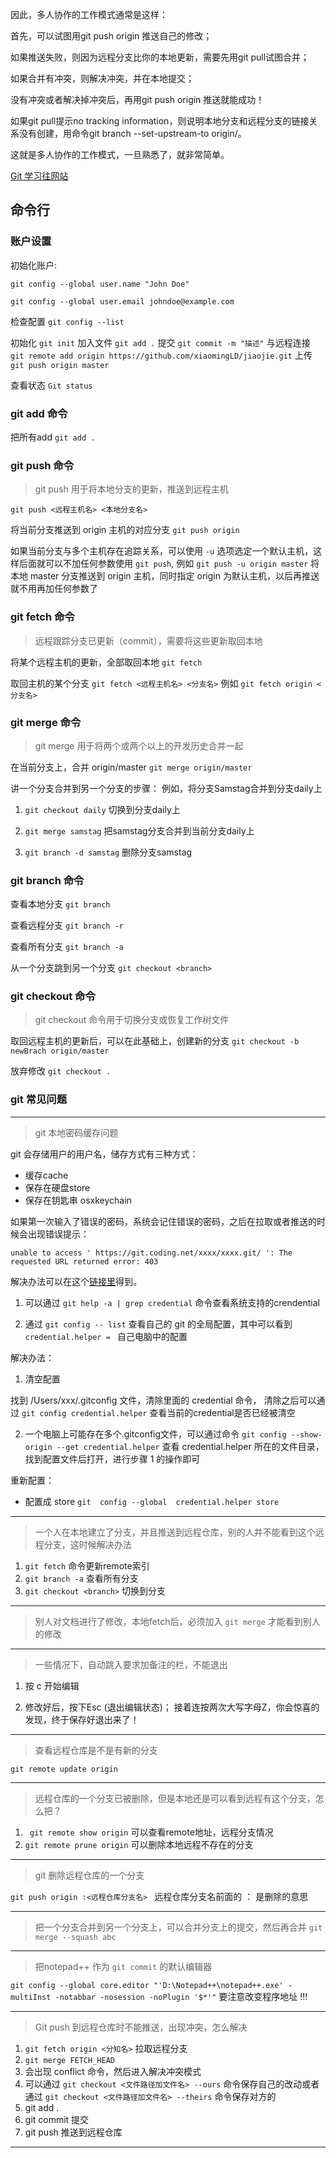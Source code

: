 因此，多人协作的工作模式通常是这样：

首先，可以试图用git push origin <branch-name>推送自己的修改；

如果推送失败，则因为远程分支比你的本地更新，需要先用git pull试图合并；

如果合并有冲突，则解决冲突，并在本地提交；

没有冲突或者解决掉冲突后，再用git push origin <branch-name>推送就能成功！

如果git pull提示no tracking information，则说明本地分支和远程分支的链接关系没有创建，用命令git branch --set-upstream-to <branch-name> origin/<branch-name>。

这就是多人协作的工作模式，一旦熟悉了，就非常简单。

[Git 学习往网站](https://www.yiibai.com/git/git_basic_concepts.html)

## 命令行

### 账户设置

初始化账户:

`git config --global user.name "John Doe"`

`git config --global user.email johndoe@example.com`

检查配置 `git config --list`

初始化 `git init`
加入文件 `git add .`
提交 `git commit -m "描述"`
与远程连接 `git remote add origin https://github.com/xiaomingLD/jiaojie.git`
上传 `git push origin master `

查看状态 `Git status`

### git add 命令

把所有add `git add .`

### git push 命令

> git push 用于将本地分支的更新，推送到远程主机

`git push <远程主机名> <本地分支名>`


将当前分支推送到 origin 主机的对应分支 `git push origin`

如果当前分支与多个主机存在追踪关系，可以使用 `-u` 选项选定一个默认主机，这样后面就可以不加任何参数使用 `git push`, 例如 `git push -u origin master` 将本地 master 分支推送到 origin 主机，同时指定 origin 为默认主机，以后再推送就不用再加任何参数了

### git fetch 命令
> 远程跟踪分支已更新（commit），需要将这些更新取回本地

将某个远程主机的更新，全部取回本地 `git fetch`

取回主机的某个分支 `git fetch <远程主机名> <分支名>` 例如 `git fetch origin <分支名>`

### git merge 命令

> git merge 用于将两个或两个以上的开发历史合并一起

在当前分支上，合并 origin/master `git merge origin/master`

讲一个分支合并到另一个分支的步骤：
例如，将分支Samstag合并到分支daily上

1. `git checkout daily` 切换到分支daily上

2. `git merge samstag` 把samstag分支合并到当前分支daily上

3. `git branch -d samstag` 删除分支samstag

### git branch 命令

查看本地分支 `git branch`

查看远程分支 `git branch -r`

查看所有分支 `git branch -a`

从一个分支跳到另一个分支 `git checkout <branch>`

### git checkout 命令

> git checkout 命令用于切换分支或恢复工作树文件

取回远程主机的更新后，可以在此基础上，创建新的分支 `git checkout -b newBrach origin/master`

放弃修改 `git checkout .`

### git 常见问题
---
> git 本地密码缓存问题

git 会存储用户的用户名，储存方式有三种方式：

* 缓存cache
* 保存在硬盘store
* 保存在钥匙串 osxkeychain

如果第一次输入了错误的密码，系统会记住错误的密码，之后在拉取或者推送的时候会出现错误提示：

~~~
unable to access ' https://git.coding.net/xxxx/xxxx.git/ ': The requested URL returned error: 403
~~~

解决办法可以在这个[链接里](https://www.jianshu.com/p/77b0340a02f3)得到。

1. 可以通过 `git help -a | grep credential` 命令查看系统支持的crendential

2.  通过 `git config -- list` 查看自己的 git 的全局配置，其中可以看到 `credential.helper = ` 自己电脑中的配置

解决办法：

1. 清空配置

找到 /Users/xxx/.gitconfig 文件，清除里面的 credential 命令， 清除之后可以通过 `git config credential.helper` 查看当前的credential是否已经被清空

2. 一个电脑上可能存在多个.gitconfig文件，可以通过命令 `git config --show-origin --get credential.helper` 查看 credential.helper 所在的文件目录，找到配置文件后打开，进行步骤 1  的操作即可

重新配置：

* 配置成 store `git  config --global  credential.helper store`




---
> 一个人在本地建立了分支，并且推送到远程仓库，别的人并不能看到这个远程分支，这时候解决办法

1. `git fetch` 命令更新remote索引
2. `git branch -a` 查看所有分支
3. `git checkout <branch>` 切换到分支

---
> 别人对文档进行了修改，本地fetch后，必须加入 `git merge` 才能看到别人的修改

---
> 一些情况下，自动跳入要求加备注的栏，不能退出

1. 按 c 开始编辑

2. 修改好后，按下Esc (退出编辑状态)； 接着连按两次大写字母Z，你会惊喜的发现，终于保存好退出来了！

---
> 查看远程仓库是不是有新的分支

`git remote update origin`

---
> 远程仓库的一个分支已被删除，但是本地还是可以看到远程有这个分支，怎么把？

1. ` git remote show origin` 可以查看remote地址，远程分支情况
2. `git remote prune origin` 可以删除本地远程不存在的分支

---
> git 删除远程仓库的一个分支

`git push origin :<远程仓库分支名> `  远程仓库分支名前面的 ： 是删除的意思

---
> 把一个分支合并到另一个分支上，可以合并分支上的提交，然后再合并 `git merge --squash abc`


---
> 把notepad++ 作为 `git commit` 的默认编辑器

`git config --global core.editor "'D:\Notepad++\notepad++.exe' -multiInst -notabbar -nosession -noPlugin '$*'"` 要注意改变程序地址 !!!

---
> Git push 到远程仓库时不能推送，出现冲突，怎么解决

1. `git fetch origin <分知名>` 拉取远程分支
2. `git merge FETCH_HEAD`
3. 会出现 conflict 命令，然后进入解决冲突模式
4. 可以通过 `git checkout <文件路径加文件名> --ours` 命令保存自己的改动或者通过 `git checkout <文件路径加文件名> --theirs` 命令保存对方的
5. git add .
5. git commit 提交
6. git push 推送到远程仓库

---
